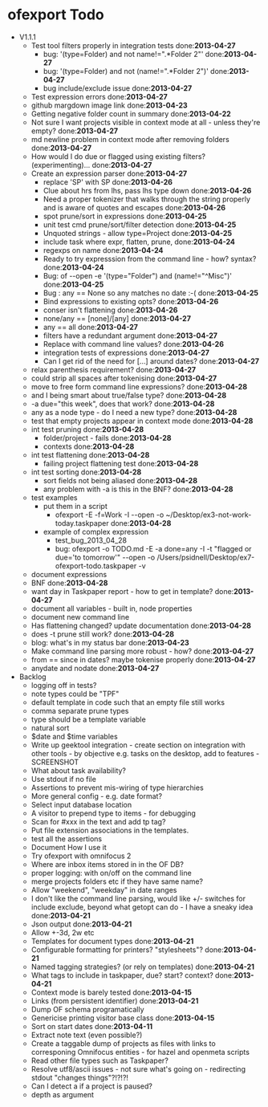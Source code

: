 # ofexport Todo

- V1.1.1
    - Test tool filters properly in integration tests done:**2013-04-27**
        - bug: '(type=Folder) and not name!=".*Folder 2"' done:**2013-04-27**
        - bug: '(type=Folder) and not (name!=".*Folder 2")' done:**2013-04-27**
        - bug include/exclude issue done:**2013-04-27**
    - Test expression errors done:**2013-04-27**
    - github margdown image link done:**2013-04-23**
    - Getting negative folder count in summary done:**2013-04-22**
    - Not sure I want projects visible in context mode at all - unless they're empty? done:**2013-04-27**
    - md newline problem in context mode after removing folders done:**2013-04-27**
    - How would I do due or flagged using existing filters? (experimenting)... done:**2013-04-27**
    - Create an expression parser done:**2013-04-27**
        - replace 'SP' with SP done:**2013-04-26**
        - Clue about hrs from lhs, pass lhs type down done:**2013-04-26**
        - Need a proper tokenizer that walks through the string properly and is aware of quotes and escapes done:**2013-04-26**
        - spot prune/sort in expressions done:**2013-04-25**
        - unit test cmd prune/sort/filter detection done:**2013-04-25**
        - Unquoted strings - allow type=Project done:**2013-04-25**
        - include task where expr, flatten, prune, done:**2013-04-24**
        - regexps on name done:**2013-04-24**
        - Ready to try expresssion from the command line - how? syntax? done:**2013-04-24**
        - Bug: of --open -e '(type="Folder") and (name!="^Misc")' done:**2013-04-25**
        - Bug : any == None so any matches no date :-( done:**2013-04-25**
        - Bind expressions to existing opts? done:**2013-04-26**
        - conser isn't flattening done:**2013-04-26**
        - none/any == [none]/[any] done:**2013-04-27**
        - any == all done:**2013-04-27**
        - filters have a redundant argument done:**2013-04-27**
        - Replace with command line values? done:**2013-04-26**
        - integration tests of expressions done:**2013-04-27**
        - Can I get rid of the need for […] around dates? done:**2013-04-27**
    - relax parenthesis requirement? done:**2013-04-27**
    - could strip all spaces after tokenising done:**2013-04-27**
    - move to free form command line expressions? done:**2013-04-28**
    - and I being smart about true/false type? done:**2013-04-28**
    - -a due="this week", does that work? done:**2013-04-28**
    - any as a node type - do I need a new type? done:**2013-04-28**
    - test that empty projects appear in context mode done:**2013-04-28**
    - int test pruning done:**2013-04-28**
        - folder/project - fails done:**2013-04-28**
        - contexts done:**2013-04-28**
    - int test flattening done:**2013-04-28**
        - failing project flattening test done:**2013-04-28**
    - int test sorting done:**2013-04-28**
        - sort fields not being aliased done:**2013-04-28**
        - any problem with -a is this in the BNF? done:**2013-04-28**
    - test examples
        - put them in a script
            - ofexport -E -f=Work -I --open -o ~/Desktop/ex3-not-work-today.taskpaper done:**2013-04-28**
        - example of complex expression
            - test_bug_2013_04_28
            - bug: ofexport -o TODO.md -E -a done=any -I -t "flagged or due='to tomorrow'" --open -o /Users/psidnell/Desktop/ex7-ofexport-todo.taskpaper -v
    - document expressions
    - BNF done:**2013-04-28**
    - want day in Taskpaper report - how to get in template? done:**2013-04-27**
    - document all variables - built in, node properties
    - document new command line
    - Has flattening changed? update documentation done:**2013-04-28**
    - does -t prune still work? done:**2013-04-28**
    - blog: what's in my status bar done:**2013-04-23**
    - Make command line parsing more robust - how? done:**2013-04-27**
    - from == since in dates? maybe tokenise properly done:**2013-04-27**
    - anydate and nodate done:**2013-04-27**
- Backlog
    - logging off in tests?
    - note types could be "TPF"
    - default template in code such that an empty file still works
    - comma separate prune types
    - type should be a template variable
    - natural sort
    - $date and $time variables
    - Write up geektool integration - create section on integration with other tools - by objective e.g. tasks on the desktop, add to features - SCREENSHOT
    - What about task availability?
    - Use stdout if no file
    - Assertions to prevent mis-wiring of type hierarchies
    - More general config - e.g. date format?
    - Select input database location
    - A visitor to prepend type to items - for debugging
    - Scan for #xxx in the text and add tp tag?
    - Put file extension associations in the templates.
    - test all the assertions
    - Document How I use it
    - Try ofexport with omnifocus 2
    - Where are inbox items stored in in the OF DB?
    - proper logging: with on/off on the command line
    - merge projects folders etc if they have same name?
    - Allow "weekend", "weekday" in date ranges
    - I don't like the command line parsing, would like +/- switches for include exclude, beyond what getopt can do - I have a sneaky idea done:**2013-04-21**
    - Json output done:**2013-04-21**
    - Allow +-3d, 2w etc
    - Templates for document types done:**2013-04-21**
    - Configurable formatting for printers? "stylesheets"? done:**2013-04-21**
    - Named tagging strategies? (or rely on templates) done:**2013-04-21**
    - What tags to include in taskpaper, due? start? context? done:**2013-04-21**
    - Context mode is barely tested done:**2013-04-15**
    - Links (from persistent identifier) done:**2013-04-21**
    - Dump OF schema programatically
    - Genericise printing visitor base class done:**2013-04-15**
    - Sort on start dates done:**2013-04-11**
    - Extract note text (even possible?)
    - Create a taggable dump of projects as files with links to corresponing Omnifocus entities - for hazel and openmeta scripts
    - Read other file types such as Taskpaper?
    - Resolve utf8/ascii issues - not sure what's going on - redirecting stdout "changes things"?!?!?!
    - Can I detect a if a project is paused?
    - depth as argument
